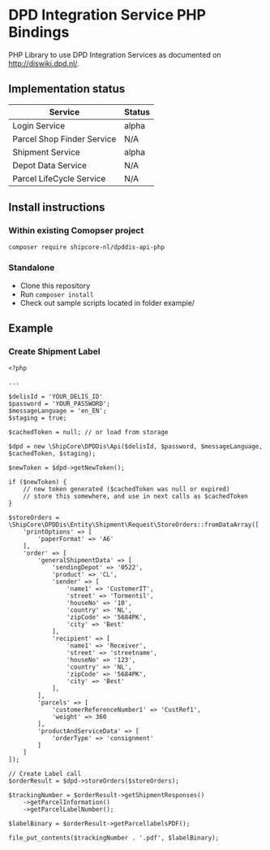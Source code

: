 # DPD Integration Service PHP Bindings

PHP Library to use DPD Integration Services as documented on http://diswiki.dpd.nl/.

## Implementation status

| Service                                               | Status                    |
| ----------------------------------------------------- | ------------------------- |
| Login Service                                         | alpha                     |
| Parcel Shop Finder Service                            | N/A                       |
| Shipment Service                                      | alpha                     |
| Depot Data Service                                    | N/A                       |
| Parcel LifeCycle Service                              | N/A                       |

## Install instructions

### Within existing Comopser project

```
composer require shipcore-nl/dpddis-api-php
```

### Standalone
- Clone this repository
- Run `composer install`
- Check out sample scripts located in folder example/ 

## Example

### Create Shipment Label

```
<?php

...

$delisId = 'YOUR_DELIS_ID'
$password = 'YOUR_PASSWORD';
$messageLanguage = 'en_EN';
$staging = true;

$cachedToken = null; // or load from storage 

$dpd = new \ShipCore\DPDDis\Api($delisId, $password, $messageLanguage, $cachedToken, $staging);

$newToken = $dpd->getNewToken();

if ($newToken) {
    // new token generated ($cachedToken was null or expired)
    // store this somewhere, and use in next calls as $cachedToken
}

$storeOrders = \ShipCore\DPDDis\Entity\Shipment\Request\StoreOrders::fromDataArray([
    'printOptions' => [
        'paperFormat' => 'A6'
    ],
    'order' => [
        'generalShipmentData' => [
            'sendingDepot' => '0522',
            'product' => 'CL',
            'sender' => [
                'name1' => 'CustomerIT',
                'street' => 'Tormentil',
                'houseNo' => '10',
                'country' => 'NL',
                'zipCode' => '5684PK',
                'city' => 'Best'
            ],
            'recipient' => [
                'name1' => 'Receiver',
                'street' => 'streetname',
                'houseNo' => '123',
                'country' => 'NL',
                'zipCode' => '5684PK',
                'city' => 'Best'
            ],
        ],
        'parcels' => [
            'customerReferenceNumber1' => 'CustRef1',
            'weight' => 360
        ],
        'productAndServiceData' => [
            'orderType' => 'consignment'
        ]
    ]
]);

// Create Label call
$orderResult = $dpd->storeOrders($storeOrders);

$trackingNumber = $orderResult->getShipmentResponses()
    ->getParcelInformation()
    ->getParcelLabelNumber();

$labelBinary = $orderResult->getParcellabelsPDF();

file_put_contents($trackingNumber . '.pdf', $labelBinary);

```
